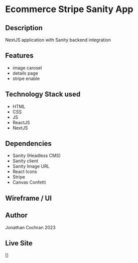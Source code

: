 # Ecommerce Stripe Sanity App
## Description
NextJS application with Sanity backend integration
## Features
- image carosel
- details page
- stripe enable
## Technology Stack used
- HTML
- CSS
- JS
- ReactJS
- NextJS
## Dependencies
- Sanity (Headless CMS)
- Sanity client
- Sanity Image URL
- React Icons
- Stripe
- Canvas Confetti
## Wireframe / UI 

## Author
Jonathan Cochran 2023

## Live Site
[]


